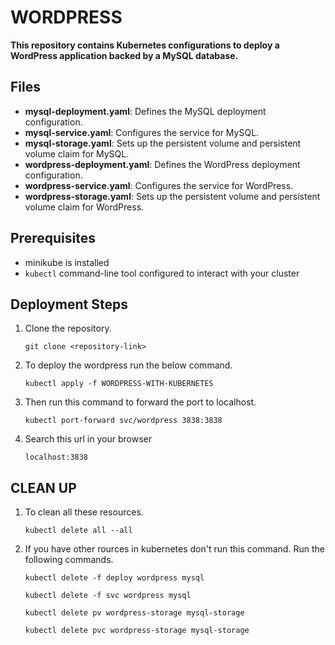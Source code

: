 
 # WORDPRESS

**This repository contains Kubernetes configurations to deploy a WordPress application backed by a MySQL database.**

## Files

- **mysql-deployment.yaml**: Defines the MySQL deployment configuration.
- **mysql-service.yaml**: Configures the service for MySQL.
- **mysql-storage.yaml**: Sets up the persistent volume and persistent volume claim for MySQL.
- **wordpress-deployment.yaml**: Defines the WordPress deployment configuration.
- **wordpress-service.yaml**: Configures the service for WordPress.
- **wordpress-storage.yaml**: Sets up the persistent volume and persistent volume claim for WordPress.

## Prerequisites

- minikube is installed
- `kubectl` command-line tool configured to interact with your cluster

## Deployment Steps

1. Clone the repository.

      `git clone <repository-link>`

2. To deploy the wordpress run the below command.

    `kubectl apply -f WORDPRESS-WITH-KUBERNETES`

3. Then run this command to forward the port to localhost.

   `kubectl port-forward svc/wordpress 3838:3838`

4. Search this url in your browser

   `localhost:3838`

## CLEAN UP

1. To clean all these resources.
   
   `kubectl delete all --all`

2. If you have other rources in kubernetes don't run this command. Run the following commands.

   `kubectl delete -f deploy wordpress mysql`
   
   `kubectl delete -f svc wordpress mysql`
   
   `kubectl delete pv wordpress-storage mysql-storage`
   
   `kubectl delete pvc wordpress-storage mysql-storage`

